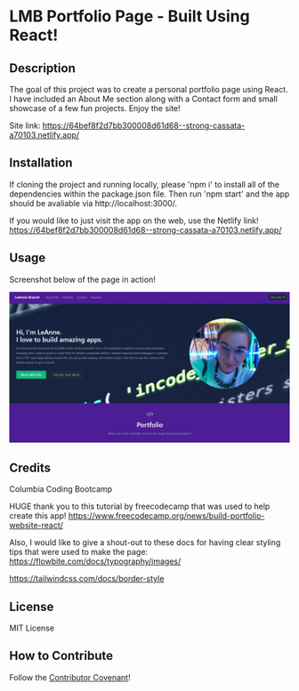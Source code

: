 # LMB Portfolio Page - Built Using React!

## Description

The goal of this project was to create a personal portfolio page using React. I have included an About Me section along with a Contact form and small showcase of a few fun projects. Enjoy the site!

Site link: https://64bef8f2d7bb300008d61d68--strong-cassata-a70103.netlify.app/

## Installation

If cloning the project and running locally, please 'npm i' to install all of the dependencies within the package.json file. Then run 'npm start' and the app should be avaliable via http://localhost:3000/.

If you would like to just visit the app on the web, use the Netlify link! 
https://64bef8f2d7bb300008d61d68--strong-cassata-a70103.netlify.app/ 

## Usage

Screenshot below of the page in action!

![page screenshot](./public/reactportscreenshot.png)

## Credits

Columbia Coding Bootcamp

HUGE thank you to this tutorial by freecodecamp that was used to help create this app!
https://www.freecodecamp.org/news/build-portfolio-website-react/

Also, I would like to give a shout-out to these docs for having clear styling tips that were used to make the page:
https://flowbite.com/docs/typography/images/

https://tailwindcss.com/docs/border-style

## License

MIT License

## How to Contribute

Follow the [Contributor Covenant](https://www.contributor-covenant.org/)!
